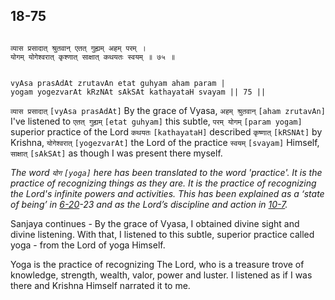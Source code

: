 ## 18-75


```shloka-sa

व्यास प्रसादात् श्रुतवान् एतत् गुह्यम् अहम् परम् ।
योगम् योगेश्वरात् कृश्णात् साक्षात् कथयतः स्वयम् ॥ ७५ ॥

```
```shloka-sa-hk

vyAsa prasAdAt zrutavAn etat guhyam aham param |
yogam yogezvarAt kRzNAt sAkSAt kathayataH svayam || 75 ||

```
`व्यास प्रसादात्` `[vyAsa prasAdAt]` By the grace of Vyasa, `अहम् श्रुतवान्` `[aham zrutavAn]` I've listened to `एतत् गुह्यम्` `[etat guhyam]` this subtle, `परम् योगम्` `[param yogam]` superior practice of the Lord `कथयतः` `[kathayataH]` described `कृष्णात्` `[kRSNAt]` by Krishna, `योगेश्वरात्` `[yogezvarAt]` the Lord of the practice `स्वयम्` `[svayam]` Himself, `साक्षात्` `[sAkSAt]` as though I was present there myself.

_The word 
`योग` `[yoga]`
 here has been translated to the word 'practice'. It is the practice of recognizing things as they are. It is the practice of recognizing the Lord's infinite powers and activities. This has been explained as a ‘state of being’ in [6-20](6-20_to_6-23.md)-23 and as the Lord’s discipline and action in [10-7](10-7.md)._

Sanjaya continues - By the grace of Vyasa, I obtained divine sight and divine listening. With that, I listened to this subtle, superior practice called yoga - from the Lord of yoga Himself. 

Yoga is the practice of recognizing The Lord, who is a treasure trove of knowledge, strength, wealth, valor, power and luster. I listened as if I was there and Krishna Himself narrated it to me.


